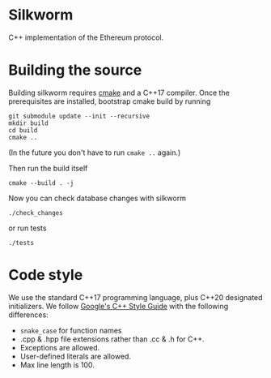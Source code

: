 Silkworm
===

C++ implementation of the Ethereum protocol.

# Building the source

Building silkworm requires [cmake](https://cgold.readthedocs.io/en/latest/first-step/installation.html) and a C++17 compiler.
Once the prerequisites are installed, bootstrap cmake build by running
```
git submodule update --init --recursive
mkdir build
cd build
cmake ..
```
(In the future you don't have to run `cmake ..` again.)

Then run the build itself
```
cmake --build . -j
```
Now you can check database changes with silkworm
```
./check_changes
```
or run tests
```
./tests
```

# Code style

We use the standard C++17 programming language, plus C++20 designated initializers.
We follow [Google's C++ Style Guide](https://google.github.io/styleguide/cppguide.html) with the following differences:

* `snake_case` for function names
* .cpp & .hpp file extensions rather than .cc & .h for C++.
* Exceptions are allowed.
* User-defined literals are allowed.
* Max line length is 100.
